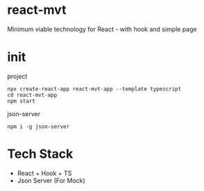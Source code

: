 # react-mvt
Minimum viable technology for React - with hook and simple page

# init

project
```
npx create-react-app react-mvt-app --template typescript
cd react-mvt-app
npm start
```

json-server
```
npm i -g json-server
```

# Tech Stack 
* React + Hook + TS
* Json Server (For Mock)
